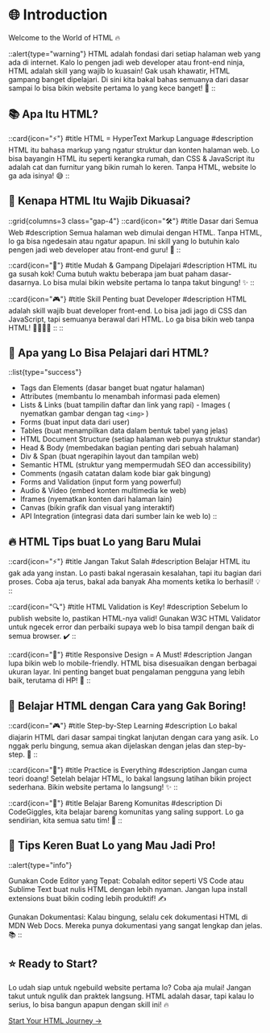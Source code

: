 # 🌐 Introduction

Welcome to the World of HTML 🔥

::alert{type="warning"}
HTML adalah fondasi dari setiap halaman web yang ada di internet. Kalo lo pengen jadi web developer atau front-end ninja, HTML adalah skill yang wajib lo kuasain! Gak usah khawatir, HTML gampang banget dipelajari. Di sini kita bakal bahas semuanya dari dasar sampai lo bisa bikin website pertama lo yang kece banget! 🌟
::

## 📚 Apa Itu HTML?

::card{icon="⚡"} 
#title
HTML = HyperText Markup Language 
#description
HTML itu bahasa markup yang ngatur struktur dan konten halaman web. Lo bisa bayangin HTML itu seperti kerangka rumah, dan CSS & JavaScript itu adalah cat dan furnitur yang bikin rumah lo keren. Tanpa HTML, website lo ga ada isinya! 😅 
::

## 🎯 Kenapa HTML Itu Wajib Dikuasai?

::grid{columns=3 class="gap-4"}
::card{icon="🛠️"} 
#title
Dasar dari Semua Web 
#description
Semua halaman web dimulai dengan HTML. Tanpa HTML, lo ga bisa ngedesain atau ngatur apapun. Ini skill yang lo butuhin kalo pengen jadi web developer atau front-end guru! 🚀 
::

::card{icon="🔧"}
#title
Mudah & Gampang Dipelajari
#description
HTML itu ga susah kok! Cuma butuh waktu beberapa jam buat paham dasar-dasarnya. Lo bisa mulai bikin website pertama lo tanpa takut bingung! ✨ 
::

::card{icon="🎮"}
#title
Skill Penting buat Developer
#description
HTML adalah skill wajib buat developer front-end. Lo bisa jadi jago di CSS dan JavaScript, tapi semuanya berawal dari HTML. Lo ga bisa bikin web tanpa HTML! 👨‍💻👩‍💻
::
::

## 🔑 Apa yang Lo Bisa Pelajari dari HTML?

::list{type="success"} 
- Tags dan Elements (dasar banget buat ngatur halaman) 
- Attributes (membantu lo menambah informasi pada elemen) 
- Lists & Links (buat tampilin daftar dan link yang rapi) - Images ( nyematkan gambar dengan tag `<img>` ) 
- Forms (buat input data dari user)
- Tables (buat menampilkan data dalam bentuk tabel yang jelas) 
- HTML Document Structure (setiap halaman web punya struktur standar) 
- Head & Body (membedakan bagian penting dari sebuah halaman) 
- Div & Span (buat ngerapihin layout dan tampilan web) 
- Semantic HTML (struktur yang mempermudah SEO dan accessibility) 
- Comments (ngasih catatan dalam kode biar gak bingung)
- Forms and Validation (input form yang powerful) 
- Audio & Video (embed konten multimedia ke web) 
- Iframes (nyematkan konten dari halaman lain) 
- Canvas (bikin grafik dan visual yang interaktif) 
- API Integration (integrasi data dari sumber lain ke web lo) 
::

## 🔥 HTML Tips buat Lo yang Baru Mulai

::card{icon="⚡"} 
#title 
Jangan Takut Salah 
#description 
Belajar HTML itu gak ada yang instan. Lo pasti bakal ngerasain kesalahan, tapi itu bagian dari proses. Coba aja terus, bakal ada banyak Aha moments ketika lo berhasil! 💡 
::

::card{icon="🔍"} 
#title
HTML Validation is Key!
#description 
Sebelum lo publish website lo, pastikan HTML-nya valid! Gunakan W3C HTML Validator untuk ngecek error dan perbaiki supaya web lo bisa tampil dengan baik di semua browser. ✔️ 
::

::card{icon="📱"} 
#title 
Responsive Design = A Must! 
#description 
Jangan lupa bikin web lo mobile-friendly. HTML bisa disesuaikan dengan berbagai ukuran layar. Ini penting banget buat pengalaman pengguna yang lebih baik, terutama di HP! 📱 
::

## 🎯 Belajar HTML dengan Cara yang Gak Boring!


::card{icon="🎮"} 
#title 
Step-by-Step Learning 
#description 
Lo bakal diajarin HTML dari dasar sampai tingkat lanjutan dengan cara yang asik. Lo nggak perlu bingung, semua akan dijelaskan dengan jelas dan step-by-step. 📝 
::

::card{icon="🎯"} 
#title 
Practice is Everything 
#description 
Jangan cuma teori doang! Setelah belajar HTML, lo bakal langsung latihan bikin project sederhana. Bikin website pertama lo langsung! ✨ 
::

::card{icon="💬"} 
#title 
Belajar Bareng Komunitas 
#description 
Di CodeGiggles, kita belajar bareng komunitas yang saling support. Lo ga sendirian, kita semua satu tim! 💪 
::

## 🚀 Tips Keren Buat Lo yang Mau Jadi Pro!

::alert{type="info"}

Gunakan Code Editor yang Tepat: Cobalah editor seperti VS Code atau Sublime Text buat nulis HTML dengan lebih nyaman. Jangan lupa install extensions buat bikin coding lebih produktif! ✍️

Gunakan Dokumentasi: Kalau bingung, selalu cek dokumentasi HTML di MDN Web Docs. Mereka punya dokumentasi yang sangat lengkap dan jelas. 📚 
::


## ⭐ Ready to Start?

Lo udah siap untuk ngebuild website pertama lo? Coba aja mulai! Jangan takut untuk ngulik dan praktek langsung. HTML adalah dasar, tapi kalau lo serius, lo bisa bangun apapun dengan skill ini! 🔥


[Start Your HTML Journey →](https://codegiggles-docs.netlify.app/frontend/basic/html/basic/document-structure)
